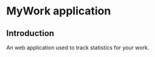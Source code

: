 MyWork application
=======================

Introduction
------------
An web application used to track statistics for your work.
